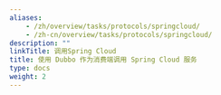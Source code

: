 ```yaml
---
aliases:
    - /zh/overview/tasks/protocols/springcloud/
    - /zh-cn/overview/tasks/protocols/springcloud/
description: ""
linkTitle: 调用Spring Cloud
title: 使用 Dubbo 作为消费端调用 Spring Cloud 服务
type: docs
weight: 2
---
```




